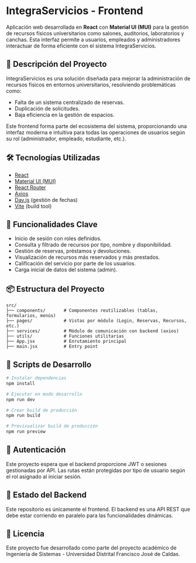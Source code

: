 # IntegraServicios - Frontend

Aplicación web desarrollada en **React** con **Material UI (MUI)** para la gestión de recursos físicos universitarios como salones, auditorios, laboratorios y canchas. Esta interfaz permite a usuarios, empleados y administradores interactuar de forma eficiente con el sistema IntegraServicios.

## 🧩 Descripción del Proyecto

IntegraServicios es una solución diseñada para mejorar la administración de recursos físicos en entornos universitarios, resolviendo problemáticas como:

- Falta de un sistema centralizado de reservas.
- Duplicación de solicitudes.
- Baja eficiencia en la gestión de espacios.

Este frontend forma parte del ecosistema del sistema, proporcionando una interfaz moderna e intuitiva para todas las operaciones de usuarios según su rol (administrador, empleado, estudiante, etc.).

## 🛠️ Tecnologías Utilizadas

- [React](https://reactjs.org/)
- [Material UI (MUI)](https://mui.com/)
- [React Router](https://reactrouter.com/)
- [Axios](https://axios-http.com/)
- [Day.js](https://day.js.org/) (gestión de fechas)
- [Vite](https://vitejs.dev/) (build tool)

## 🚀 Funcionalidades Clave

- Inicio de sesión con roles definidos.
- Consulta y filtrado de recursos por tipo, nombre y disponibilidad.
- Gestión de reservas, préstamos y devoluciones.
- Visualización de recursos más reservados y más prestados.
- Calificación del servicio por parte de los usuarios.
- Carga inicial de datos del sistema (admin).

## 📦 Estructura del Proyecto

```
src/
├── components/       # Componentes reutilizables (tablas, formularios, menús)
├── pages/            # Vistas por módulo (Login, Reservas, Recursos, etc.)
├── services/         # Módulo de comunicación con backend (axios)
├── utils/            # Funciones utilitarias
├── App.jsx           # Enrutamiento principal
├── main.jsx          # Entry point
```

## 🧪 Scripts de Desarrollo

```bash
# Instalar dependencias
npm install

# Ejecutar en modo desarrollo
npm run dev

# Crear build de producción
npm run build

# Previsualizar build de producción
npm run preview
```

## 🔐 Autenticación

Este proyecto espera que el backend proporcione JWT o sesiones gestionadas por API. Las rutas están protegidas por tipo de usuario según el rol asignado al iniciar sesión.

## 📂 Estado del Backend

Este repositorio es únicamente el frontend. El backend es una API REST que debe estar corriendo en paralelo para las funcionalidades dinámicas.

## 📃 Licencia

Este proyecto fue desarrollado como parte del proyecto académico de Ingeniería de Sistemas - Universidad Distrital Francisco José de Caldas.
